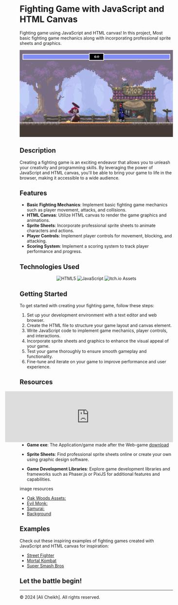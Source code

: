 
# Fighting Game with JavaScript and HTML Canvas

Fighting game using JavaScript and HTML canvas! In this project, Most basic fighting game mechanics along with incorporating professional sprite sheets and graphics.
<p align="center">
<img src="img/preview-bg.png">
</p>

## Description

Creating a fighting game is an exciting endeavor that allows you to unleash your creativity and programming skills. By leveraging the power of JavaScript and HTML canvas, you'll be able to bring your game to life in the browser, making it accessible to a wide audience.

## Features

- **Basic Fighting Mechanics**: Implement basic fighting game mechanics such as player movement, attacks, and collisions.
- **HTML Canvas**: Utilize HTML canvas to render the game graphics and animations.
- **Sprite Sheets**: Incorporate professional sprite sheets to animate characters and actions.
- **Player Controls**: Implement player controls for movement, blocking, and attacking.
- **Scoring System**: Implement a scoring system to track player performance and progress.

## Technologies Used
<p align="center">
  <img src="https://img.shields.io/badge/HTML-5-orange" alt="HTML5"/>
  <img src="https://img.shields.io/badge/JavaScript-js-yellow" alt="JavaScript"/>
  <img src="https://img.shields.io/badge/itch.io-Assets-yellowgreen" alt="itch.io Assets"/>
</p>

## Getting Started

To get started with creating your fighting game, follow these steps:

1. Set up your development environment with a text editor and web browser.
2. Create the HTML file to structure your game layout and canvas element.
3. Write JavaScript code to implement game mechanics, player controls, and interactions.
4. Incorporate sprite sheets and graphics to enhance the visual appeal of your game.
5. Test your game thoroughly to ensure smooth gameplay and functionality.
6. Fine-tune and iterate on your game to improve performance and user experience.

## Resources
<iframe frameborder="0" src="https://itch.io/embed/2731571?linkback=true&amp;bg_color=222222&amp;fg_color=ffffff&amp;link_color=cefa5b&amp;border_color=363636" width="552" height="167" align="right"><a href="https://unexpected14.itch.io/fghit-me-monk">2d browser fight game by unexpected14</a></iframe>


- **Game exe**: The Application/game made after the Web-game [download](https://www.mediafire.com/file/dw1uosz7ib1pmnm/Fight_ME_Monk.zip/file)

- **Sprite Sheets**: Find professional sprite sheets online or create your own using graphic design software.
- **Game Development Libraries**: Explore game development libraries and frameworks such as Phaser.js or PixiJS for additional features and capabilities.

image resources
-    [Oak Woods Assets:](https://brullov.itch.io/oak-woods)
-    [Evil Monk:](https://luizmelo.itch.io/martial-hero)
-    [Samurai: ](https://luizmelo.itch.io/martial-hero-2)
-    [Background](/img/background.png)

## Examples

Check out these inspiring examples of fighting games created with JavaScript and HTML canvas for inspiration:

- [Street Fighter](https://github.com/jakesgordon/javascript-koans)
- [Mortal Kombat](https://github.com/abagames/crispy-giggle)
- [Super Smash Bros](https://github.com/pakastin/deathmatch)
## <i class="fas fa-whistle"></i> Let the battle begin!

---

© 2024 [Ali Cheikh]. All rights reserved.
